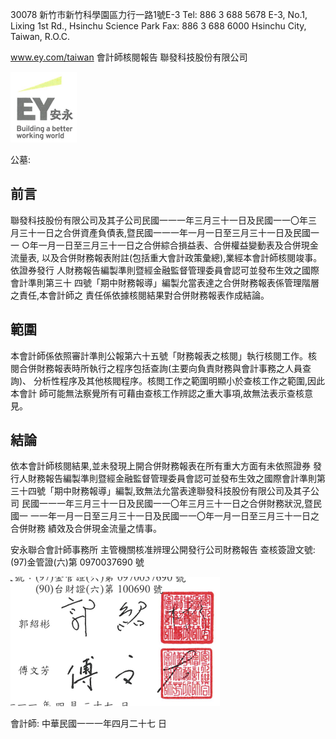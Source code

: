30078 新竹市新竹科學園區力行一路1號E-3 Tel: 886 3 688 5678 E-3, No.1, Lixing 1st Rd., Hsinchu Science Park Fax: 886 3 688 6000 Hsinchu City, Taiwan, R.O.C.

www.ey.com/taiwan 會計師核閱報告 聯發科技股份有限公司

![0_image_0.png](0_image_0.png)

公墓:

## 前言

聯發科技股份有限公司及其子公司民國一一一年三月三十一日及民國一一〇年三 月三十一日之合併資產負債表,暨民國一一一年一月一日至三月三十一日及民國一一
○年一月一日至三月三十一日之合併綜合損益表、合併權益變動表及合併現金流量表, 以及合併財務報表附註(包括重大會計政策彙總),業經本會計師核閱竣事。依證券發行 人財務報告編製準則暨經金融監督管理委員會認可並發布生效之國際會計準則第三十 四號「期中財務報導」編製允當表達之合併財務報表係管理階層之責任,本會計師之 責任係依據核閱結果對合併財務報表作成結論。

## 範圍

本會計師係依照審計準則公報第六十五號「財務報表之核閱」執行核閱工作。核 閱合併財務報表時所執行之程序包括查詢(主要向負責財務與會計事務之人員查詢)、
分析性程序及其他核閥程序。核閲工作之範圍明顯小於查核工作之範圍,因此本會計 師可能無法察覺所有可藉由查核工作辨認之重大事項,故無法表示查核意見。

## 結論

依本會計師核閱結果,並未發現上開合併財務報表在所有重大方面有未依照證券 發行人財務報告編製準則暨經金融監督管理委員會認可並發布生效之國際會計準則第 三十四號「期中財務報導」編製,致無法允當表達聯發科技股份有限公司及其子公司 民國一一一年三月三十一日及民國一一〇年三月三十一日之合併財務狀況,暨民國一 一一年一月一日至三月三十一日及民國一一〇年一月一日至三月三十一日之合併財務 績效及合併現金流量之情事。

安永聯合會計師事務所 主管機關核准辨理公開發行公司財務報告 查核簽證文號:(97)金管證(六)第 0970037690 號

![0_image_1.png](0_image_1.png)

會計師:
中華民國一一一年四月二十七 日